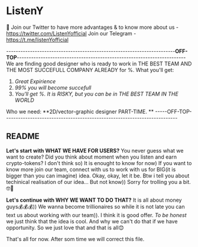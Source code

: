 # ListenY
👋
Join our Twitter to have more advantages & to know more about us - https://twitter.com/ListenYofficial
Join our Telegram - https://t.me/listenYofficial


-----------------------------------------------------------------------**OFF-TOP**-----------------------------------------------------------------------
We are finding good designer who is ready to work in THE BEST TEAM AND THE MOST SUCCEFULL COMPANY ALREADY for %. What you'll get:
1) _Great Expirience_
2) _99% you will become succefull_
3) _You'll get %. It is RISKY, but you can be in THE BEST TEAM IN THE WORLD_

Who we need: **2D/vector-graphic designer PART-TIME. **
-----OFF-TOP-------------------------------------------------------------------------

## README

**Let's start with WHAT WE HAVE FOR USERS?**
You never guess what we want to create? Did you think about moment when you listen and earn crypto-tokens? I don't think so) It is enought to know for now) If you want to know more join our team, connect with us to work with us for BIG(it is bigger than you can imagine) idea. 
Okay, okay, let it be. Btw i tell you about techinical realisation of our idea...
But not know)) Sorry for trolling you a bit.🤓🙏

**Let's continue with WHY WE WANT TO DO THAT?**
It is all about money guys💰💰💰)) We wanna become trillionaires so while it is not late you can text us about working with our team)). I think it is good offer.
_To be honest_ we just think that the idea is cool. And why we can't do that if we have opportunity. So we just love that and that is all😊

That's all for now. After som time we will correct this file. 


